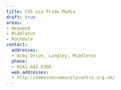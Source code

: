 ```yaml
---
title: CVS via Pride Media
draft: true
areas:
- Heywood
- Middleton
- Rochdale
contact:
  addresses:
  - Asby Drive, Langley, Middleton
  phone:
  - 0161 643 6366
  web_addresses:
  - http://demesnecommunitycentre.org.uk/
---
```


